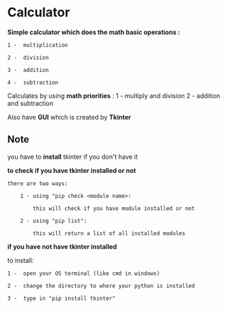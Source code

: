 # Calculator
  **Simple calculator which does the math basic operations :**
  
    1 -  multiplication

    2 -  division

    3 -  addition

    4 -  subtraction
    
  Calculates by using **math priorities** : 1 - multiply and division   2 - addition and subtraction
  
  Also have **GUI** which is created by **Tkinter**

## Note
  you have to **install** tkinter if you don't have it

  **to check if you have tkinter installed or not**

    there are two ways:
    
        1 - using "pip check <module name>:

            this will check if you have module installed or not

        2 - using "pip list":

            this will return a list of all installed modules
            
  
  **if you have not have tkinter installed** 
  
  to install:
  
    1 -  open your OS terminal (like cmd in windows)
    
    2 -  change the directory to where your python is installed
    
    3 -  type in "pip install tkinter"
